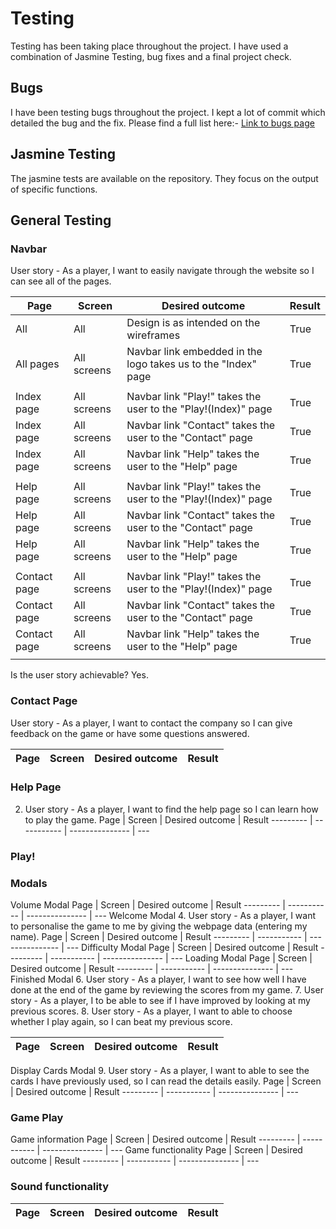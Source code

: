 # Testing

Testing has been taking place throughout the project. 
I have used a combination of Jasmine Testing, bug fixes and a final project check. 

## Bugs

I have been testing bugs throughout the project. I kept a lot of commit which detailed the bug and the fix.
Please find a full list here:- [Link to bugs page](assets/files/README-bugList.md)  


## Jasmine Testing

The jasmine tests are available on the repository. They focus on the output of specific functions.

## General Testing

### Navbar

User story - As a player, I want to easily navigate through the website so I can see all of the pages.

Page      | Screen      | Desired outcome | Result 
--------- | ----------- | --------------- | ---
All | All        | Design is as intended on the wireframes | True
All pages | All screens        | Navbar link embedded in the logo takes us to the "Index" page| True
| | |
Index page | All screens        | Navbar link "Play!" takes the user to the "Play!(Index)" page| True
Index page | All screens        | Navbar link "Contact" takes the user to the "Contact" page| True
Index page | All screens        | Navbar link "Help" takes the user to the "Help" page| True
| | |
Help page | All screens        | Navbar link "Play!" takes the user to the "Play!(Index)" page| True
Help page | All screens        | Navbar link "Contact" takes the user to the "Contact" page| True
Help page | All screens        | Navbar link "Help" takes the user to the "Help" page| True
| | |
Contact page | All screens        | Navbar link "Play!" takes the user to the "Play!(Index)" page| True
Contact page | All screens        | Navbar link "Contact" takes the user to the "Contact" page| True
Contact page | All screens        | Navbar link "Help" takes the user to the "Help" page| True
| | |

Is the user story achievable? Yes.







### Contact Page
User story - As a player, I want to contact the company so I can give feedback on the game or have some questions answered.

Page      | Screen      | Desired outcome | Result 
--------- | ----------- | --------------- | ---
### Help Page
2. User story - As a player, I want to find the help page so I can learn how to play the game.
Page      | Screen      | Desired outcome | Result 
--------- | ----------- | --------------- | ---
### Play!

### Modals
Volume Modal
Page      | Screen      | Desired outcome | Result 
--------- | ----------- | --------------- | ---
Welcome Modal
4. User story - As a player, I want to personalise the game to me by giving the webpage data (entering my name).
Page      | Screen      | Desired outcome | Result 
--------- | ----------- | --------------- | ---
Difficulty Modal
Page      | Screen      | Desired outcome | Result 
--------- | ----------- | --------------- | ---
Loading Modal
Page      | Screen      | Desired outcome | Result 
--------- | ----------- | --------------- | ---
Finished Modal
6. User story - As a player, I want to see how well I have done at the end of the game by reviewing the scores from my game.
7. User story - As a player, I to be able to see if I have improved by looking at my previous scores.
8. User story - As a player, I want to able to choose whether I play again, so I can beat my previous score.

Page      | Screen      | Desired outcome | Result 
--------- | ----------- | --------------- | ---


Display Cards Modal 
9. User story - As a player, I want to able to see the cards I have previously used, so I can read the details easily.
Page      | Screen      | Desired outcome | Result 
--------- | ----------- | --------------- | ---
### Game Play

Game information
Page      | Screen      | Desired outcome | Result 
--------- | ----------- | --------------- | ---
Game functionality
Page      | Screen      | Desired outcome | Result 
--------- | ----------- | --------------- | ---


### Sound functionality

Page      | Screen      | Desired outcome | Result 
--------- | ----------- | --------------- | ---


